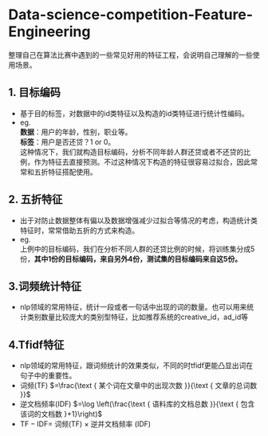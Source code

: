 # Data-science-competition-Feature-Engineering
整理自己在算法比赛中遇到的一些常见好用的特征工程，会说明自己理解的一些使用场景。
## 1. 目标编码
* 基于目的标签，对数据中的id类特征以及构造的id类特征进行统计性编码。
* eg.\
    **数据**：用户的年龄，性别，职业等。\
    **标签**：用户是否还贷？1 or 0。\
    这种情况下，我们就构造目标编码，分析不同年龄人群还贷或者不还贷的比例，作为特征去直接预测。不过这种情况下构造的特征很容易过拟合，因此常常和五折特征搭配使用。
## 2. 五折特征
* 出于对防止数据整体有偏以及数据增强减少过拟合等情况的考虑，构造统计类特征时，常常借助五折的方式来构造。
* eg.\
    上例中的目标编码，我们在分析不同人群的还贷比例的时候，将训练集分成5份，**其中1份的目标编码，来自另外4份，测试集的目标编码来自这5份。**
## 3.词频统计特征
* nlp领域的常用特征，统计一段或者一句话中出现的词的数量。也可以用来统计类别数量比较庞大的类别型特征，比如推荐系统的creative_id，ad_id等
## 4.Tfidf特征
* nlp领域的常用特征，跟词频统计的效果类似，不同的时tfidf更能凸显出词在句子中的重要性。
* 词频(TF) $=\frac{\text { 某个词在文章中的出现次数 }}{\text { 文章的总词数 }}$
* 逆文档频率(IDF) $=\log \left(\frac{\text { 语料库的文档总数 }}{\text { 包含该词的文档数 }+1}\right)$
* $\mathrm{TF}-\mathrm{IDF}=$ 词频(TF) $\times$ 逆并文档频率 $(\mathrm{IDF})$